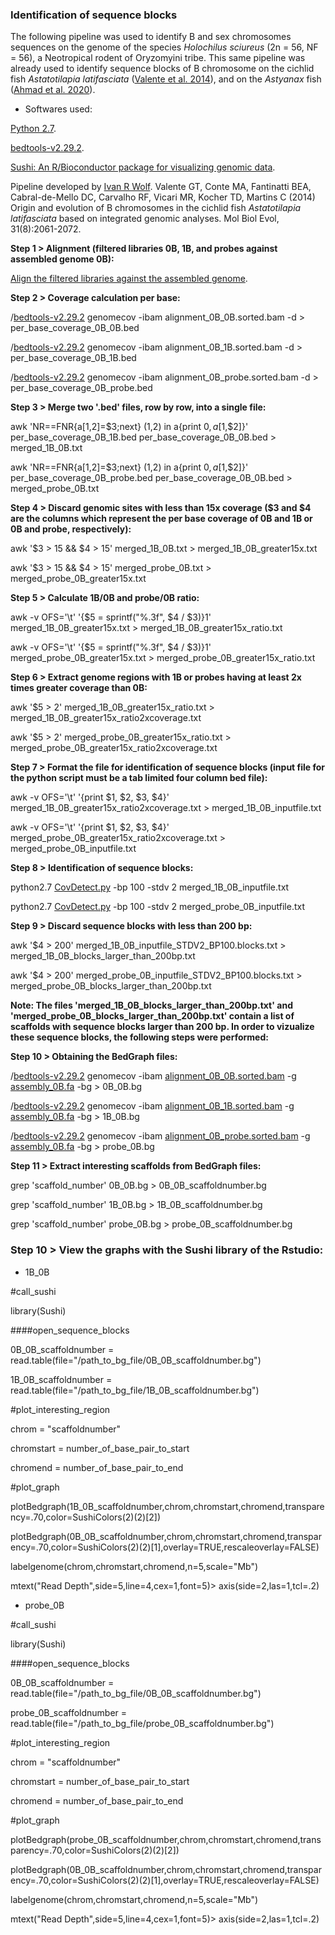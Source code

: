 ### Identification of sequence blocks

The following pipeline was used to identify B and sex chromosomes sequences on the genome of the species *Holochilus sciureus* (2n = 56, NF = 56), a Neotropical rodent of Oryzomyini tribe. This same pipeline was already used to identify sequence blocks of B chromosome on the cichlid fish *Astatotilapia latifasciata* ([Valente et al. 2014](https://pubmed.ncbi.nlm.nih.gov/24770715/)), and on the *Astyanax* fish ([Ahmad et al. 2020](https://bmcgenomics.biomedcentral.com/articles/10.1186/s12864-020-07072-1)).

- Softwares used:

[Python 2.7](https://www.python.org/download/releases/2.7/).

[bedtools-v2.29.2](https://bedtools.readthedocs.io/en/latest/).

[Sushi: An R/Bioconductor package for visualizing genomic data](https://www.bioconductor.org/packages/release/bioc/vignettes/Sushi/inst/doc/Sushi.pdf).

Pipeline developed by [Ivan R Wolf](https://github.com/ivanrwolf/CovDetect/blob/master/LICENSE). Valente GT, Conte MA, Fantinatti BEA, Cabral-de-Mello DC, Carvalho RF, Vicari MR, Kocher TD, Martins C (2014) Origin and evolution of B chromosomes in the cichlid fish *Astatotilapia latifasciata* based on integrated genomic analyses. Mol Biol Evol, 31(8):2061-2072.

**Step 1 > Alignment (filtered libraries 0B, 1B, and probes against assembled genome 0B):**

[Align the filtered libraries against the assembled genome](https://github.com/MoreiraCN/Genomic_alignment).

**Step 2 > Coverage calculation per base:**

/[bedtools-v2.29.2](https://bedtools.readthedocs.io/en/latest/) genomecov -ibam alignment_0B_0B.sorted.bam -d > per_base_coverage_0B_0B.bed

/[bedtools-v2.29.2](https://bedtools.readthedocs.io/en/latest/) genomecov -ibam alignment_0B_1B.sorted.bam -d > per_base_coverage_0B_1B.bed

/[bedtools-v2.29.2](https://bedtools.readthedocs.io/en/latest/) genomecov -ibam alignment_0B_probe.sorted.bam -d > per_base_coverage_0B_probe.bed

**Step 3 > Merge two '.bed' files, row by row, into a single file:**

awk 'NR==FNR{a[$1,$2]=$3;next} ($1,$2) in a{print $0, a[$1,$2]}' per_base_coverage_0B_1B.bed per_base_coverage_0B_0B.bed > merged_1B_0B.txt

awk 'NR==FNR{a[$1,$2]=$3;next} ($1,$2) in a{print $0, a[$1,$2]}' per_base_coverage_0B_probe.bed per_base_coverage_0B_0B.bed > merged_probe_0B.txt

**Step 4 > Discard genomic sites with less than 15x coverage ($3 and $4 are the columns which represent the per base coverage of 0B and 1B or  0B and probe, respectively):**

awk '$3 > 15 && $4 > 15' merged_1B_0B.txt > merged_1B_0B_greater15x.txt

awk '$3 > 15 && $4 > 15' merged_probe_0B.txt > merged_probe_0B_greater15x.txt

**Step 5 > Calculate 1B/0B and probe/0B ratio:**

awk -v OFS='\t' '{$5 = sprintf("%.3f", $4 / $3)}1' merged_1B_0B_greater15x.txt > merged_1B_0B_greater15x_ratio.txt

awk -v OFS='\t' '{$5 = sprintf("%.3f", $4 / $3)}1' merged_probe_0B_greater15x.txt > merged_probe_0B_greater15x_ratio.txt

**Step 6 > Extract genome regions with 1B or probes having at least 2x times greater coverage than 0B:**

awk '$5 > 2' merged_1B_0B_greater15x_ratio.txt > merged_1B_0B_greater15x_ratio2xcoverage.txt

awk '$5 > 2' merged_probe_0B_greater15x_ratio.txt > merged_probe_0B_greater15x_ratio2xcoverage.txt

**Step 7 > Format the file for identification of sequence blocks (input file for the python script must be a tab limited four column bed file):**

awk -v OFS='\t' '{print $1, $2, $3, $4}' merged_1B_0B_greater15x_ratio2xcoverage.txt > merged_1B_0B_inputfile.txt

awk -v OFS='\t' '{print $1, $2, $3, $4}' merged_probe_0B_greater15x_ratio2xcoverage.txt > merged_probe_0B_inputfile.txt

**Step 8 > Identification of sequence blocks:**

python2.7 [CovDetect.py](https://github.com/ivanrwolf/CovDetect/blob/master/CovDetect.py) -bp 100 -stdv 2 merged_1B_0B_inputfile.txt

python2.7 [CovDetect.py](https://github.com/ivanrwolf/CovDetect/blob/master/CovDetect.py) -bp 100 -stdv 2 merged_probe_0B_inputfile.txt

**Step 9 > Discard sequence blocks with less than 200 bp:**

awk '$4 > 200' merged_1B_0B_inputfile_STDV2_BP100.blocks.txt > merged_1B_0B_blocks_larger_than_200bp.txt

awk '$4 > 200' merged_probe_0B_inputfile_STDV2_BP100.blocks.txt > merged_probe_0B_blocks_larger_than_200bp.txt

**Note: The files 'merged_1B_0B_blocks_larger_than_200bp.txt' and 'merged_probe_0B_blocks_larger_than_200bp.txt' contain a list of scaffolds with sequence blocks larger than 200 bp. In order to vizualize these sequence blocks, the following steps were performed:**

**Step 10 > Obtaining the BedGraph files:**

/[bedtools-v2.29.2](https://bedtools.readthedocs.io/en/latest/) genomecov -ibam [alignment_0B_0B.sorted.bam](https://github.com/MoreiraCN/Genomic_alignment) -g [assembly_0B.fa](https://github.com/MoreiraCN/Assembling_Illumina_sequences) -bg > 0B_0B.bg

/[bedtools-v2.29.2](https://bedtools.readthedocs.io/en/latest/) genomecov -ibam [alignment_0B_1B.sorted.bam](https://github.com/MoreiraCN/Genomic_alignment) -g [assembly_0B.fa](https://github.com/MoreiraCN/Assembling_Illumina_sequences) -bg > 1B_0B.bg

/[bedtools-v2.29.2](https://bedtools.readthedocs.io/en/latest/) genomecov -ibam [alignment_0B_probe.sorted.bam](https://github.com/MoreiraCN/Genomic_alignment) -g [assembly_0B.fa](https://github.com/MoreiraCN/Assembling_Illumina_sequences) -bg > probe_0B.bg

**Step 11 > Extract interesting scaffolds from BedGraph files:**

grep 'scaffold_number' 0B_0B.bg > 0B_0B_scaffoldnumber.bg

grep 'scaffold_number' 1B_0B.bg > 1B_0B_scaffoldnumber.bg

grep 'scaffold_number' probe_0B.bg > probe_0B_scaffoldnumber.bg



### Step 10 > View the graphs with the Sushi library of the Rstudio:

- 1B_0B

#call_sushi

library(Sushi)

####open_sequence_blocks

0B_0B_scaffoldnumber = read.table(file="/path_to_bg_file/0B_0B_scaffoldnumber.bg")

1B_0B_scaffoldnumber = read.table(file="/path_to_bg_file/1B_0B_scaffoldnumber.bg")

#plot_interesting_region

chrom = "scaffoldnumber"

chromstart = number_of_base_pair_to_start

chromend = number_of_base_pair_to_end

#plot_graph

plotBedgraph(1B_0B_scaffoldnumber,chrom,chromstart,chromend,transparency=.70,color=SushiColors(2)(2)[2])

plotBedgraph(0B_0B_scaffoldnumber,chrom,chromstart,chromend,transparency=.70,color=SushiColors(2)(2)[1],overlay=TRUE,rescaleoverlay=FALSE)

labelgenome(chrom,chromstart,chromend,n=5,scale="Mb")

mtext("Read Depth",side=5,line=4,cex=1,font=5)> axis(side=2,las=1,tcl=.2)

- probe_0B

#call_sushi

library(Sushi)

####open_sequence_blocks

0B_0B_scaffoldnumber = read.table(file="/path_to_bg_file/0B_0B_scaffoldnumber.bg")

probe_0B_scaffoldnumber = read.table(file="/path_to_bg_file/probe_0B_scaffoldnumber.bg")

#plot_interesting_region

chrom = "scaffoldnumber"

chromstart = number_of_base_pair_to_start

chromend = number_of_base_pair_to_end

#plot_graph

plotBedgraph(probe_0B_scaffoldnumber,chrom,chromstart,chromend,transparency=.70,color=SushiColors(2)(2)[2])

plotBedgraph(0B_0B_scaffoldnumber,chrom,chromstart,chromend,transparency=.70,color=SushiColors(2)(2)[1],overlay=TRUE,rescaleoverlay=FALSE)

labelgenome(chrom,chromstart,chromend,n=5,scale="Mb")

mtext("Read Depth",side=5,line=4,cex=1,font=5)> axis(side=2,las=1,tcl=.2)
